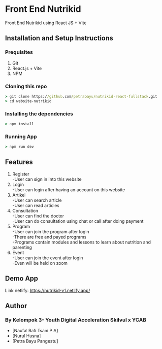 # Front End Nutrikid
Front End Nutrikid using React JS + Vite

## Installation and Setup Instructions

### Prequisites
1. Git
2. React.js + Vite
3. NPM
   

### Cloning this repo
```cmd
> git clone https://github.com/petrabayu/nutrikid-react-fullstack.git
> cd website-nutrikid
```

### Installing the dependencies
```cmd
> npm install
```

### Running App
```cmd
> npm run dev
```

## Features

1. Register </br>
   -User can sign in into this website </br>
2. Login </br>
   -User can login after having an account on this website </br>
3. Artikel </br>
   -User can search article </br>
   -User can read articles </br>
4. Consultation </br>
   -User can find the doctor </br>
   -User can do consultation using chat or call after doing payment</br>
9. Program </br>
   -User can join the program after login </br>
   -There are free and payed programs </br>
   -Programs contain modules and lessons to learn about nutrition and parenting </br>
10. Event </br>
   -User can join the event after login</br>
   -Even will be held on zoom </br>
    
## Demo App
Link netlify: https://nutrikid-v1.netlify.app/

## Author
### By Kelompok 3- Youth Digital Acceleration Skilvul x YCAB 
- [Naufal Rafi Tsani P A]
- [Nurul Husna]
- [Petra Bayu Pangestu] 
